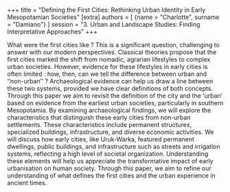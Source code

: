+++
title = "Defining the First Cities: Rethinking Urban Identity in Early Mesopotamian Societies"
[extra]
authors = [
    {name = "Charlotte", surname = "Damiano"}
]
session = "3. Urban and Landscape Studies: Finding Interpretative Approaches"
+++

What were the first cities like ? This is a significant question, challenging to answer with our modern perspectives. Classical theories propose that the first cities marked the shift from nomadic, agrarian lifestyles to complex urban societies. However, evidence for these lifestyles in early cities is often limited : how, then, can we tell the difference between urban and ‘’non-urban’’ ? Archaeological evidence can help us draw a line between these two systems, provided we have clear definitions of both concepts. 
Through this paper we aim to revisit the definition of the city and the ‘urban’ based on evidence from the earliest urban societies, particularly in southern Mesopotamia. By examining archaeological findings, we will explore the characteristics that distinguish these early cities from non-urban settlements. These characteristics include permanent structures, specialized buildings, infrastructure, and diverse economic activities.
We will discuss how early cities, like Uruk-Warka, featured permanent dwellings, public buildings, and infrastructure such as streets and irrigation systems, reflecting a high level of societal organization. Understanding these elements will help us appreciate the transformative impact of early urbanisation on human society. Through this paper, we aim to refine our understanding of what defines the first cities and the urban experience in ancient times.


